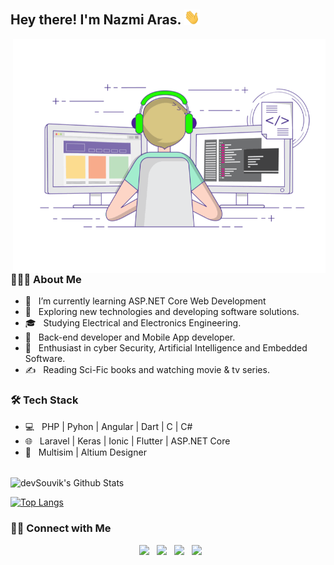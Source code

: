 <h2> Hey there! I'm Nazmi Aras. <img src="https://raw.githubusercontent.com/nazmiaras/nazmiaras/main/Hi.gif" width="25"></h2>
<img align="right" alt="GIF" src="https://raw.githubusercontent.com/nazmiaras/nazmiaras/main/gif3.gif" width="500"/>

<h3> 👨🏻‍💻 About Me </h3>

- 🔭 &nbsp; I’m currently learning ASP.NET Core Web Development
- 🤔 &nbsp; Exploring new technologies and developing software solutions.
- 🎓 &nbsp; Studying Electrical and Electronics Engineering.
- 💼 &nbsp; Back-end developer and Mobile App developer.
- 🌱 &nbsp; Enthusiast in cyber Security, Artificial Intelligence and Embedded Software.
- ✍️ &nbsp; Reading Sci-Fic books and watching movie & tv series.

<h3>🛠 Tech Stack</h3>

- 💻 &nbsp; PHP | Pyhon | Angular | Dart | C | C#  
- 🌐 &nbsp; Laravel | Keras | Ionic | Flutter | ASP.NET Core 
- 🔧 &nbsp; Multisim | Altium Designer
<br>

<img align="center" src="https://github-readme-stats.vercel.app/api?username=nazmiaras&include_all_commits=true&count_private=true&show_icons=true&line_height=20&title_color=7A7ADB&icon_color=2234AE&text_color=D3D3D3&bg_color=0,000000,130F40" alt="devSouvik's Github Stats">

</br>

[![Top Langs](https://github-readme-stats.vercel.app/api/top-langs/?username=devSouvik&layout=compact&text_color=daf7dc&bg_color=151515)](https://github.com/nazmiaras/github-readme-stats)


<h3> 🤝🏻 Connect with Me </h3>

<p align="center">
&nbsp; <a href="https://twitter.com/nazmi_aras" target="_blank" rel="noopener noreferrer"><img src="https://img.icons8.com/plasticine/100/000000/twitter.png" width="50" /></a>  
&nbsp; <a href="https://www.instagram.com/nazmiaras/" target="_blank" rel="noopener noreferrer"><img src="https://img.icons8.com/plasticine/100/000000/instagram-new.png" width="50" /></a>  
&nbsp; <a href="https://www.linkedin.com/in/nazmiaras/" target="_blank" rel="noopener noreferrer"><img src="https://img.icons8.com/plasticine/100/000000/linkedin.png" width="50" /></a>
&nbsp; <a href="mailto:nazmiaras@yahoo.com" target="_blank" rel="noopener noreferrer"><img src="https://img.icons8.com/plasticine/100/000000/gmail.png"  width="50" /></a>
</p>
